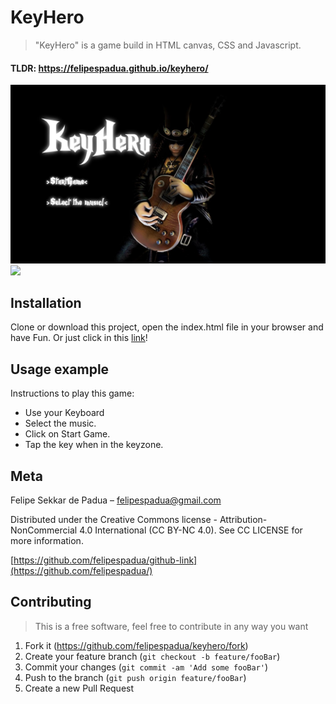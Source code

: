 # KeyHero
> "KeyHero" is a game build in HTML canvas, CSS and Javascript.

#### TLDR: https://felipespadua.github.io/keyhero/

![](img/game-screen.png)
![](img/screenshot-canvas.png)

## Installation

Clone or download this project, open the index.html file in your browser and have Fun. Or just click in this [link](https://felipespadua.github.io/keyhero/)!


## Usage example

Instructions to play this game:

* Use your Keyboard
* Select the music.
* Click on Start Game.
* Tap the key when in the keyzone.


## Meta

Felipe Sekkar de Padua – felipespadua@gmail.com

Distributed under the Creative Commons license - Attribution-NonCommercial 4.0 International (CC BY-NC 4.0). See CC LICENSE for more information.

[https://github.com/felipespadua/github-link](https://github.com/felipespadua/)

## Contributing
>This is a free software, feel free to contribute in any way you want

1. Fork it (<https://github.com/felipespadua/keyhero/fork>)
2. Create your feature branch (`git checkout -b feature/fooBar`)
3. Commit your changes (`git commit -am 'Add some fooBar'`)
4. Push to the branch (`git push origin feature/fooBar`)
5. Create a new Pull Request
